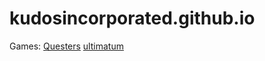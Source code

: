 # kudosincorporated.github.io

Games:
[Questers](https://kudosincorporated.github.io/)
[ultimatum](https://kudosincorporated.github.io/ultimatum)
